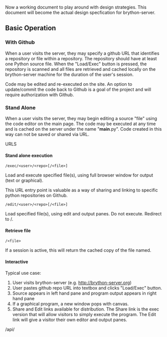 Now a working document to play around with design strategies. This document will become
the actual design specfication for brython-server.

## Basic Operation

### With Github

When a user visits the server, they may specify a github URL that identifies a repository or 
file within a repository. The repository should have at least one Python source file. When the 
"Load/Exec" button is pressed, the repository is scanned and all files are retrieved and cached
locally on the brython-server machine for the duration of the user's session.

Code may be edited and re-executed on the site. An option to update/commit the code back to
Github is a goal of the project and will require authorization with Github.

### Stand Alone

When a user visits the server, they may begin editing a source "file" using the code editor
on the main page. The code may be executed at any time and is cached on the server under the name
"__main__.py". Code created in this way can not be saved or shared via URL.

URLS

#### Stand alone execution

    /exec/<user>/<repo>[/<file>]

Load and execute specified file(s), using full browser window for output (text or graphical).

This URL entry point is valuable as a way of sharing and linking to specific python
repositories on Github. 

    /edit/<user>/<repo>[/<file>]

Load specified file(s), using edit and output panes. Do not execute. Redirect to /.

#### Retrieve file

    /<file>

If a session is active, this will return the cached copy of the file named. 


#### Interactive 

Typical use case:

1. User visits brython-server (e.g. http://brython-server.org)
2. User pastes github repo URL into textbox and clicks "Load/Exec" button.
3. Source appears in left hand pane and program output appears in right hand pane
4. If a graphical program, a new window pops with canvas.
5. Share and Edit links available for distribution. The Share link is the exec 
   version that will allow visitors to simply execute the program. The Edit link
   will give a visitor their own editor and output panes.

/api/
